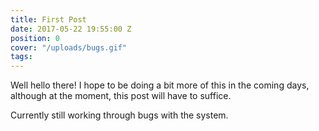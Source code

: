 ```yaml
---
title: First Post
date: 2017-05-22 19:55:00 Z
position: 0
cover: "/uploads/bugs.gif"
tags: 
---
```


Well hello there! I hope to be doing a bit more of this in the coming days, although at the moment, this post will have to suffice.

Currently still working through bugs with the system.